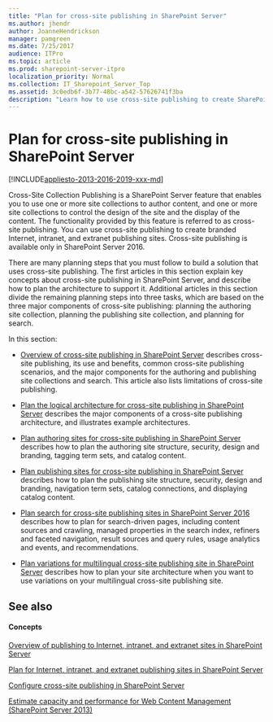 ```yaml
---
title: "Plan for cross-site publishing in SharePoint Server"
ms.author: jhendr
author: JoanneHendrickson
manager: pamgreen
ms.date: 7/25/2017
audience: ITPro
ms.topic: article
ms.prod: sharepoint-server-itpro
localization_priority: Normal
ms.collection: IT_Sharepoint_Server_Top
ms.assetid: 3c0edb6f-3b77-48bc-a542-57626741f3ba
description: "Learn how to use cross-site publishing to create SharePoint Server sites that display search-driven content on Internet, intranet, and extranet sites."
---
```


# Plan for cross-site publishing in SharePoint Server

[!INCLUDE[appliesto-2013-2016-2019-xxx-md](../includes/appliesto-2013-2016-2019-xxx-md.md)] 
  
Cross-Site Collection Publishing is a SharePoint Server feature that enables you to use one or more site collections to author content, and one or more site collections to control the design of the site and the display of the content. The functionality provided by this feature is referred to as cross-site publishing. You can use cross-site publishing to create branded Internet, intranet, and extranet publishing sites. Cross-site publishing is available only in SharePoint Server 2016.
  
There are many planning steps that you must follow to build a solution that uses cross-site publishing. The first articles in this section explain key concepts about cross-site publishing in SharePoint Server, and describe how to plan the architecture to support it. Additional articles in this section divide the remaining planning steps into three tasks, which are based on the three major components of cross-site publishing: planning the authoring site collection, planning the publishing site collection, and planning for search.
  
In this section:
  
- [Overview of cross-site publishing in SharePoint Server](overview-of-cross-site-publishing.md) describes cross-site publishing, its use and benefits, common cross-site publishing scenarios, and the major components for the authoring and publishing site collections and search. This article also lists limitations of cross-site publishing. 
    
- [Plan the logical architecture for cross-site publishing in SharePoint Server](plan-the-logical-architecture-for-cross-site-publishing.md) describes the major components of a cross-site publishing architecture, and illustrates example architectures. 
    
- [Plan authoring sites for cross-site publishing in SharePoint Server](plan-sharepoint-authoring-sites-for-cross-site-publishing.md) describes how to plan the authoring site structure, security, design and branding, tagging term sets, and catalog content. 
    
- [Plan publishing sites for cross-site publishing in SharePoint Server](plan-sharepoint-publishing-sites-for-cross-site-publishing.md) describes how to plan the publishing site structure, security, design and branding, navigation term sets, catalog connections, and displaying catalog content. 
    
- [Plan search for cross-site publishing sites in SharePoint Server 2016](plan-search-for-sharepoint-cross-site-publishing-sites.md) describes how to plan for search-driven pages, including content sources and crawling, managed properties in the search index, refiners and faceted navigation, result sources and query rules, usage analytics and events, and recommendations. 
    
- [Plan variations for multilingual cross-site publishing site in SharePoint Server](plan-variations-for-multilingual-cross-site-publishing-site.md) describes how to plan your site architecture when you want to use variations on your multilingual cross-site publishing site. 
    
## See also

#### Concepts

[Overview of publishing to Internet, intranet, and extranet sites in SharePoint Server](overview-of-publishing-to-internet-intranet-and-extranet-sites.md)
  
[Plan for Internet, intranet, and extranet publishing sites in SharePoint Server](plan-for-internet-intranet-and-extranet-publishing-sites.md)
  
[Configure cross-site publishing in SharePoint Server](configure-cross-site-publishing.md)
  
[Estimate capacity and performance for Web Content Management (SharePoint Server 2013)](web-content-management-capacity-and-performance.md)

